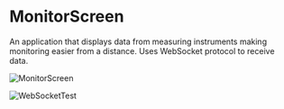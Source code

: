 # MonitorScreen

An application that displays data from measuring instruments making monitoring easier from a distance.
Uses WebSocket protocol to receive data.

![MonitorScreen](http://i.imgur.com/DZJ4pWt.png)

![WebSocketTest](http://i.imgur.com/LnYqwmR.png)
